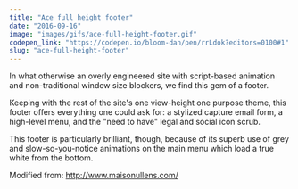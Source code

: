 ```yaml
---
title: "Ace full height footer"
date: "2016-09-16"
image: "images/gifs/ace-full-height-footer.gif"
codepen_link: "https://codepen.io/bloom-dan/pen/rrLdok?editors=0100#1"
slug: "ace-full-height-footer"
---
```


In what otherwise an overly engineered site with script-based animation and non-traditional window size blockers, we find this gem of a footer.

Keeping with the rest of the site's one view-height one purpose theme, this footer offers everything one could ask for: a stylized capture email form, a high-level menu, and the "need to have" legal and social icon scrub.

This footer is particularly brilliant, though, because of its superb use of grey and slow-so-you-notice animations on the main menu which load a true white from the bottom.

Modified from: http://www.maisonullens.com/
